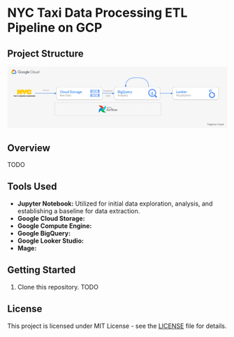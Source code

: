 # NYC Taxi Data Processing ETL Pipeline on GCP


## Project Structure

<img src="screenshots/0_diagram.png" alt="Alt text" width="1400">

## Overview
TODO

## Tools Used
- **Jupyter Notebook:** Utilized for initial data exploration, analysis, and establishing a baseline for data extraction.
- **Google Cloud Storage:**
- **Google Compute Engine:**
- **Google BigQuery:**
- **Google Looker Studio:**
- **Mage:**

## Getting Started
1. Clone this repository.
TODO

## License
This project is licensed under MIT License - see the [LICENSE](LICENSE) file for details.
